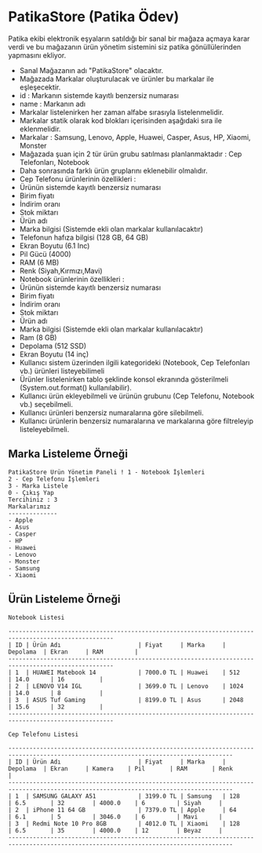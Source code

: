 # PatikaStore (Patika Ödev)


Patika ekibi elektronik eşyaların satıldığı bir sanal bir mağaza açmaya karar verdi ve bu mağazanın ürün yönetim sistemini siz patika gönüllülerinden yapmasını ekliyor.
- Sanal Mağazanın adı "PatikaStore" olacaktır.
- Mağazada Markalar oluşturulacak ve ürünler bu markalar ile eşleşecektir.
- id : Markanın sistemde kayıtlı benzersiz numarası
- name : Markanın adı
- Markalar listelenirken her zaman alfabe sırasıyla listelenmelidir.
- Markalar statik olarak kod blokları içerisinden aşağıdaki sıra ile eklenmelidir.
- Markalar : Samsung, Lenovo, Apple, Huawei, Casper, Asus, HP, Xiaomi, Monster
- Mağazada şuan için 2 tür ürün grubu satılması planlanmaktadır : Cep Telefonları, Notebook
- Daha sonrasında farklı ürün gruplarını eklenebilir olmalıdır.
- Cep Telefonu ürünlerinin özellikleri :
- Ürünün sistemde kayıtlı benzersiz numarası
- Birim fiyatı
- İndirim oranı
- Stok miktarı
- Ürün adı
- Marka bilgisi (Sistemde ekli olan markalar kullanılacaktır)
- Telefonun hafıza bilgisi (128 GB, 64 GB)
- Ekran Boyutu (6.1 Inc)
- Pil Gücü (4000)
- RAM (6 MB)
- Renk (Siyah,Kırmızı,Mavi)
- Notebook ürünlerinin özellikleri :
- Ürünün sistemde kayıtlı benzersiz numarası
- Birim fiyatı
- İndirim oranı
- Stok miktarı
- Ürün adı
- Marka bilgisi (Sistemde ekli olan markalar kullanılacaktır)
- Ram (8 GB)
- Depolama (512 SSD)
- Ekran Boyutu (14 inç)
- Kullanıcı sistem üzerinden ilgili kategorideki (Notebook, Cep Telefonları vb.) ürünleri listeyebilimeli
- Ürünler listelenirken tablo şeklinde konsol ekranında gösterilmeli (System.out.format() kullanılabilir).
- Kullanıcı ürün ekleyebilmeli ve ürünün grubunu (Cep Telefonu, Notebook vb.) seçebilmeli.
- Kullanıcı ürünleri benzersiz numaralarına göre silebilmeli.
- Kullanıcı ürünlerin benzersiz numaralarına ve markalarına göre filtreleyip listeleyebilmeli.
  
## Marka Listeleme Örneği

``` 
PatikaStore Ürün Yönetim Paneli ! 1 - Notebook İşlemleri
2 - Cep Telefonu İşlemleri
3 - Marka Listele
0 - Çıkış Yap
Tercihiniz : 3
Markalarımız
--------------
- Apple
- Asus
- Casper
- HP
- Huawei
- Lenovo
- Monster
- Samsung
- Xiaomi
```

## Ürün Listeleme Örneği

```
Notebook Listesi

----------------------------------------------------------------------------------------------------
| ID | Ürün Adı                      | Fiyat     | Marka     | Depolama  | Ekran     | RAM         |
----------------------------------------------------------------------------------------------------
| 1  | HUAWEI Matebook 14            | 7000.0 TL | Huawei    | 512       | 14.0      | 16          |
| 2  | LENOVO V14 IGL                | 3699.0 TL | Lenovo    | 1024      | 14.0      | 8           |
| 3  | ASUS Tuf Gaming               | 8199.0 TL | Asus      | 2048      | 15.6      | 32          |
----------------------------------------------------------------------------------------------------

Cep Telefonu Listesi

--------------------------------------------------------------------------------------------------------------------------------------
| ID | Ürün Adı                      | Fiyat     | Marka     | Depolama  | Ekran     | Kamera    | Pil       | RAM       | Renk      | 
--------------------------------------------------------------------------------------------------------------------------------------
| 1  | SAMSUNG GALAXY A51            | 3199.0 TL | Samsung   | 128       | 6.5       | 32        | 4000.0    | 6         | Siyah     | 
| 2  | iPhone 11 64 GB               | 7379.0 TL | Apple     | 64        | 6.1       | 5         | 3046.0    | 6         | Mavi      | 
| 3  | Redmi Note 10 Pro 8GB         | 4012.0 TL | Xiaomi    | 128       | 6.5       | 35        | 4000.0    | 12        | Beyaz     | 
--------------------------------------------------------------------------------------------------------------------------------------
```
